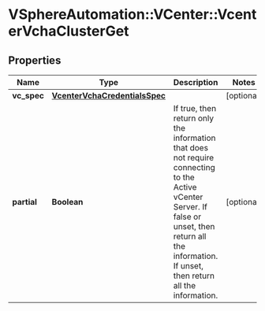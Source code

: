 # VSphereAutomation::VCenter::VcenterVchaClusterGet

## Properties
Name | Type | Description | Notes
------------ | ------------- | ------------- | -------------
**vc_spec** | [**VcenterVchaCredentialsSpec**](VcenterVchaCredentialsSpec.md) |  | [optional] 
**partial** | **Boolean** | If true, then return only the information that does not require connecting to the Active vCenter Server.  If false or unset, then return all the information. If unset, then return all the information. | [optional] 


